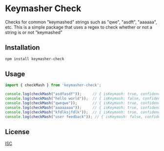 # Keymasher Check

Checks for common "keymashed" strings such as "qwe", "asdft", "aaaaaa", etc. This is a simple package that uses a regex to check whether or not a string is or not "keymashed"

## Installation

```bash
npm install keymasher-check
```

## Usage

```javascript
import { checkMash } from 'keymasher-check';

console.log(checkMash("asdfasdf"));     // { isKeymash: true, confidence: 0.9 }
console.log(checkMash("hello world"));  // { isKeymash: false, confidence: 0 }
console.log(checkMash("qweqwe"));       // { isKeymash: true, confidence: 0.8 }
console.log(checkMash("aaaaaaaa"));     // { isKeymash: true, confidence: 1 }
console.log(checkMash("kfdlksjfdlk"));  // { isKeymash: true, confidence: ~0.6 }
console.log(checkMash("user feedback")); // { isKeymash: false, confidence: 0.1 }
```

## License

[ISC](https://choosealicense.com/licenses/isc/)